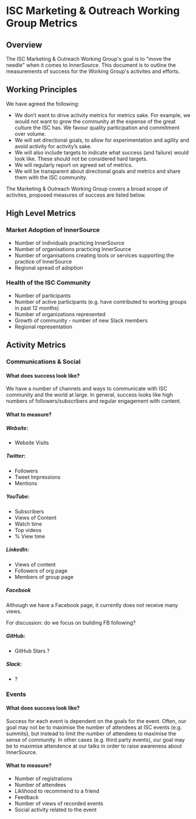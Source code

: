 # ISC Marketing & Outreach Working Group Metrics

## Overview

The ISC Marketing & Outreach Working Group's goal is to "move the needle" when it comes to InnerSource. This document is to outline the measurements of success for the Working Group's activites and efforts.

## Working Principles

We have agreed the following: 

* We don’t want to drive activity metrics for metrics sake. For example, we would not want to grow the community at the expense of the great culture the ISC has. We favour quality participation and commitment over volume.
* We will set directional goals, to allow for experimentation and agility and avoid activity for activity’s sake. 
* We will also include targets to indicate what success (and failure) would look like. These should not be considered hard targets.
* We will regularly report on agreed set of metrics.
* We will be transparent about directional goals and metrics and share them with the ISC community.

The Marketing & Outreach Working Group covers a broad scope of activites, proposed measures of success are listed below.

## High Level Metrics

### Market Adoption of InnerSource
* Number of individuals practicing InnerSource
* Number of organisations practicing InnerSource
* Number of organisations creating tools or services supporting the practice of InnerSource
* Regional spread of adoption

### Health of the ISC Community
* Number of participants
* Number of active participants (e.g. have contributed to working groups in past 12 months)
* Number of organizations represented
* Growth of community - number of new Slack members
* Regional representation

## Activity Metrics

### Communications & Social 

#### What does success look like?

We have a number of channels and ways to communicate with ISC community and the world at large. In general, success looks like high numbers of followers/subscribers and regular engagement with content. 

#### What to measure?

##### Website:
* Website Visits

##### Twitter:
* Followers
* Tweet Impressions
* Mentions

##### YouTube:
* Subscribers
* Views of Content
* Watch time
* Top videos 
* % View time

##### LinkedIn:
* Views of content
* Followers of org page
* Members of group page

##### Facebook
Although we have a Facebook page, it currently does not receive many views.

For discussion: do we focus on building FB following?

##### GitHub:
* GitHub Stars ?

##### Slack:
* ?

### Events

#### What does success look like?

Success for each event is dependent on the goals for the event. Often, our goal may not be to maximise the number of attendees at ISC events (e.g. summits), but instead to limit the number of attendees to maximise the sense of community. In other cases (e.g. third party events), our goal may be to maximise attendence at our talks in order to raise awareness about InnerSource.

#### What to measure?

* Number of registrations
* Number of attendees
* Liklihood to recommend to a friend
* Feedback
* Number of views of recorded events
* Social activity related to the event

